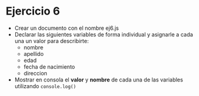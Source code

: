 # Ejercicio 6

- Crear un documento con el nombre ej6.js
- Declarar las siguientes variables de forma individual y asignarle a cada una un valor para describirte:
  - nombre
  - apellido
  - edad
  - fecha de nacimiento
  - direccion
- Mostrar en consola el **valor** y **nombre** de cada una de las variables utilizando `console.log()`